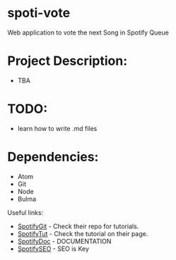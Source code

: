 # spoti-vote
Web application to vote the next Song in Spotify Queue

# Project Description:

- TBA

# TODO:

- learn how to write .md files

# Dependencies:
- Atom
- Git
- Node
- Bulma

Useful links:

* [SpotifyGit](https://github.com/spotify/web-api-auth-examples) - Check their repo for tutorials.
*   [SpotifyTut](https://developer.spotify.com/web-api/tutorial/) - Check the tutorial on their page.
* [SpotifyDoc](https://beta.developer.spotify.com/console/) - DOCUMENTATION
* [SpotifySEO](https://beta.developer.spotify.com/dashboard/applications) - SEO is Key
